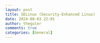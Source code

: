 ```yaml
---
layout: post
title: SELinux (Security-Enhanced Linux)
date: 2024-08-03 22:01
author: theguler
comments: true
categories: [General]
---
```


